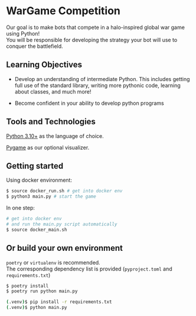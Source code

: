 # WarGame Competition
Our goal is to make bots that compete in a halo-inspired global war game using Python!   
You will be responsible for developing the strategy your bot will use to conquer the battlefield.

## Learning Objectives

- Develop an understanding of intermediate Python. This includes getting full use of the standard library, writing more pythonic code, learning about classes, and much more!

- Become confident in your ability to develop python programs

## Tools and Technologies

[Python 3.10+](https://www.python.org/downloads/) as the language of choice.

[Pygame](https://www.pygame.org/wiki/GettingStarted/) as our optional visualizer.

## Getting started
Using docker environment:
```bash
$ source docker_run.sh # get into docker env
$ python3 main.py # start the game
```

In one step:
```bash
# get into docker env 
# and run the main.py script automatically
$ source docker_main.sh 
```

## Or build your own environment
`poetry` or `virtualenv` is recommended.  
The corresponding dependency list is provided (`pyproject.toml` and `requirements.txt`)

```bash
$ poetry install 
$ poetry run python main.py
```

```bash
(.venv)$ pip install -r requirements.txt 
(.venv)$ python main.py
```

<!-- 
## Syllabus

Lesson # | Date | Description | Concepts
--|--|--|--
1 | Feb 6  | Introduction to the game and SDK | Intermediate data types (dict, set, tuple)
2 | Feb 13 | Building a bot in class | OOP and API usage
3 | Feb 27 | Building your bot | Exceptions and variable scope
4 | Mar 5  | Building your bot continued | Git
5 | Mar 12 | Final competition! | Advanced libraries

## Lessons
[Lesson 1](https://docs.google.com/presentation/d/1hMb_UZWHC0SrRTNk4hAMShrTrMN3GhGXODitZLX0Mu0/edit?usp=sharing)
[Lesson 2](https://docs.google.com/presentation/d/1-Q-WvVIlUf820kJjYzvpSQdd1Muoa7h7BiK8jwsXP9U/edit?usp=sharing)
[Lesson 3](https://docs.google.com/presentation/d/1CslDZL3zKSSPdAtuBK5iUMjb-nK2OC1ePPM_Rw2MWgw/edit?usp=sharing)
[Lesson 4](https://docs.google.com/presentation/d/1eMIE0a4weWAomdNxL5m2OTbsJvZnM9ipPbpzZFquS8o/edit?usp=sharing)

Feel free to check F19/Projects/WarGame readme for extra material. -->
